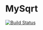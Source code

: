 # MySqrt

[![Build Status](https://github.com/CodeLenz/MySqrt.jl/actions/workflows/CI.yml/badge.svg?branch=main)](https://github.com/CodeLenz/MySqrt.jl/actions/workflows/CI.yml?query=branch%3Amain)
